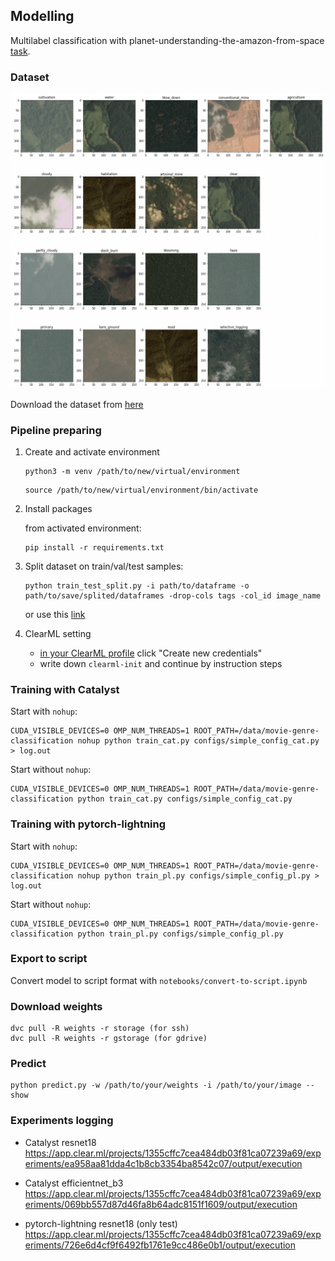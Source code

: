 ## Modelling

Multilabel classification with planet-understanding-the-amazon-from-space [task](https://www.kaggle.com/competitions/planet-understanding-the-amazon-from-space/overview).

### Dataset

![](./assets/examples.png)

Download the dataset from [here](https://www.kaggle.com/c/planet-understanding-the-amazon-from-space/data)

### Pipeline preparing

1. Create and activate environment
    ```
    python3 -m venv /path/to/new/virtual/environment
    ```
    ```
    source /path/to/new/virtual/environment/bin/activate
    ```

2. Install packages

    from activated environment:
    ```
    pip install -r requirements.txt
    ```

3.  Split dataset on train/val/test samples:
    ```
    python train_test_split.py -i path/to/dataframe -o path/to/save/splited/dataframes -drop-cols tags -col_id image_name
    ```
    or use this [link](https://www.kaggle.com/code/syeddanish/stratified-validation-split)

4. ClearML setting
    - [in your ClearML profile](https://app.community.clear.ml/profile) click "Create new credentials"
    - write down `clearml-init` and continue by instruction steps

### Training with Catalyst
Start with `nohup`:

```
CUDA_VISIBLE_DEVICES=0 OMP_NUM_THREADS=1 ROOT_PATH=/data/movie-genre-classification nohup python train_cat.py configs/simple_config_cat.py > log.out
```

Start without `nohup`:

```
CUDA_VISIBLE_DEVICES=0 OMP_NUM_THREADS=1 ROOT_PATH=/data/movie-genre-classification python train_cat.py configs/simple_config_cat.py
```

### Training with pytorch-lightning
Start with `nohup`:

```
CUDA_VISIBLE_DEVICES=0 OMP_NUM_THREADS=1 ROOT_PATH=/data/movie-genre-classification nohup python train_pl.py configs/simple_config_pl.py > log.out
```

Start without `nohup`:

```
CUDA_VISIBLE_DEVICES=0 OMP_NUM_THREADS=1 ROOT_PATH=/data/movie-genre-classification python train_pl.py configs/simple_config_pl.py
```

### Export to script

Convert model to script format with `notebooks/convert-to-script.ipynb`

### Download weights

```
dvc pull -R weights -r storage (for ssh)
dvc pull -R weights -r gstorage (for gdrive)
```

### Predict

```
python predict.py -w /path/to/your/weights -i /path/to/your/image --show
```

### Experiments logging

* Catalyst resnet18 https://app.clear.ml/projects/1355cffc7cea484db03f81ca07239a69/experiments/ea958aa81dda4c1b8cb3354ba8542c07/output/execution

* Catalyst efficientnet_b3 https://app.clear.ml/projects/1355cffc7cea484db03f81ca07239a69/experiments/069bb557d87d46fa8b64adc8151f1609/output/execution

* pytorch-lightning resnet18 (only test) https://app.clear.ml/projects/1355cffc7cea484db03f81ca07239a69/experiments/726e6d4cf9f6492fb1761e9cc486e0b1/output/execution